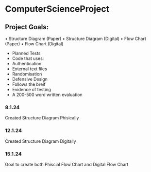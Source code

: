 # ComputerScienceProject

## Project Goals:
•	Structure Diagram (Paper)
•	Structure Diagram (Digital)
•	Flow Chart (Paper)
•	Flow Chart (Digital)
- Planned Tests
- Code that uses:
- Authentication
- External text files
- Randomisation
- Defensive Design
- Follows the breif
- Evidence of testing
- A 200-500 word written evaluation
### 8.1.24
Created Structure Diagram Phisically

### 12.1.24 
Created Structure Diagram Digitally

### 15.1.24
Goal to create both Phiscial Flow Chart and Digital Flow Chart


